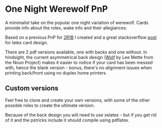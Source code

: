 One Night Werewolf PnP
======================

A minimalist take on the popular one night variation of werewolf. Cards provide info about the roles, wake info and their allegiances.

Based on a previous PnP for [2R1B](https://github.com/fergul/2R1B_PnP) I created and a great stackoverflow [post](https://tex.stackexchange.com/a/185830) for latex card design.

There are 2 pdf versions available, one with backs and one without. In hindsight, the current asymmetrical back design ([Wolf](https://thenounproject.com/term/wolf/16473/) by Lee Mette from the Noun Project) makes it easier to notice if your card has been messed with, hence the blank version - bonus, there's no alignment issues when printing back/front using no duplex home printers.


Custom versions
---------------

Feel free to clone and create your own versions, with some of the other possible roles to create the ultimate version. 

Because of the back design you will need to use xelatex - but if you get rid of it and the pstricks include it should compile using pdflatex.
